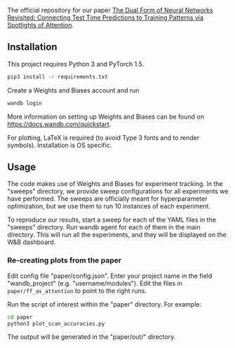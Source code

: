 The official repository for our paper [The Dual Form of Neural Networks Revisited: Connecting Test Time Predictions to Training Patterns via Spotlights of Attention](https://arxiv.org/abs/2202.05798).


## Installation

This project requires Python 3 and PyTorch 1.5.

```bash
pip3 install -r requirements.txt
```

Create a Weights and Biases account and run 
```bash
wandb login
```

More information on setting up Weights and Biases can be found on
https://docs.wandb.com/quickstart.

For plotting, LaTeX is required (to avoid Type 3 fonts and to render symbols). Installation is OS specific.

## Usage

The code makes use of Weights and Biases for experiment tracking. In the "sweeps" directory, we provide sweep configurations for all experiments we have performed. The sweeps are officially meant for hyperparameter optimization, but we use them to run 10 instances of each experiment.

To reproduce our results, start a sweep for each of the YAML files in the "sweeps" directory. Run wandb agent for each of them in the main directory. This will run all the experiments, and they will be displayed on the W&B dashboard.
### Re-creating plots from the paper

Edit config file "paper/config.json". Enter your project name in the field "wandb_project" (e.g. "username/modules"). Edit the files in ```paper/ff_as_attention``` to point to the right runs.

Run the script of interest within the "paper" directory. For example:

```bash
cd paper
python3 plot_scan_accuracies.py
```

The output will be generated in the "paper/out/" directory.
